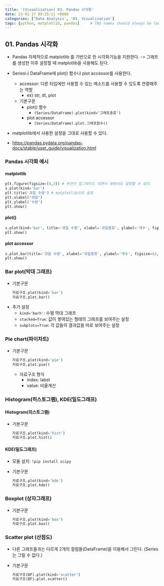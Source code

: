 ```yaml
---
title: '[Visualization] 03. Pandas 시각화'
date: 23-01-17 09:25:11 +0800
categories: ['Data Analysis', '03. Visualization']
tags: [python, matplotlib, pandas]     # TAG names should always be lowercase
---
```


## 01. Pandas 시각화
- Pandas 자체적으로 matplotlib 를 기반으로 한 시각화기능을 지원한다. -> 그래프를 생성한 이후 설정할 때 matplotlib을 사용해도 된다.
- Series나 DataFrame에 plot() 함수나 plot accessor를 사용한다.
    - accessor: 다른 타입에만 사용할 수 있는 메소드를 사용할 수 있도록 연결해주는 역할 
        - ex) str, dt, plot
    - 기본구문
        - plot() 함수
            - `(Series/DataFrame).plot(kind='그래프종류')`
        - plot accessor
            - `(Series/DataFrame).plot.그래프함수()`
- matplotlib에서 사용한 설정을 그대로 사용할 수 있다.

- <https://pandas.pydata.org/pandas-docs/stable/user_guide/visualization.html>


### Pandas 시각화 예시
#### matplotlib

```python
plt.figure(figsize=(4,3)) # 버전이 업그레이드 되면서 밖에서도 설정할 수 있다.
s.plot(kind='bar')
plt.title('과일 수량') # matplotlib으로 설정
plt.xlabel("과일")
plt.ylabel('수량')
plt.show()
```

#### plot()


```python
s.plot(kind='bar', title='과일 수량', xlabel='과일종류', ylabel='개수', figsize=(4,3))  # 판다스
plt.show()
```

#### plot accessor

```python
s.plot.bar(title='과일 수량', xlabel='과일종류', ylabel='개수', figsize=(4,3))
plt.show()
```

### Bar plot(막대 그래프)
- 기본구문
    ```python
    자료구조.plot(kind='bar')
    자료구조.plot.bar()
    ```
- 추가 설정
    - `kind='barh'`: 수평 막대 그래프
    - `stacked=True`: 값이 쌓여있는 형태의 그래프를 보여주는 설정
    - `subplots=True`: 각 값들의 결과값을 따로 보여주는 설정


### Pie chart(파이차트)
- 기본구문
    ```python
    자료구조.plot(kind='pie')
    자료구조.plot.pie()
    ```
    
    - 자료구조 형식
        - index: label
        - value: 비율계산


### Histogram(히스토그램), KDE(밀도그래프)
#### Histogram(히스토그램)
- 기본구문
    ```python
    자료구조.plot(kind='hist')
    자료구조.plot.hist()
    ```

#### KDE(밀도그래프)

- 모듈 설치: `!pip install scipy`

- 기본구문
    ```python
    자료구조.plot(kind='kde')
    자료구조.plot.kde()
    ```

### Boxplot (상자그래프)

- 기본구문
    ```python
    자료구조.plot(kind='box')
    자료구조.plot.box()
    ```

### Scatter plot (산점도)

- 다른 그래프들과는 다르게 2개의 컬럼들(DataFrame)을 이용해서 그린다. (Series는 그릴 수 없다.)

- 기본구문
    ```python
    자료구조(DF).plot(kind='scatter')
    자료구조(DF).plot.scatter()
    ```
